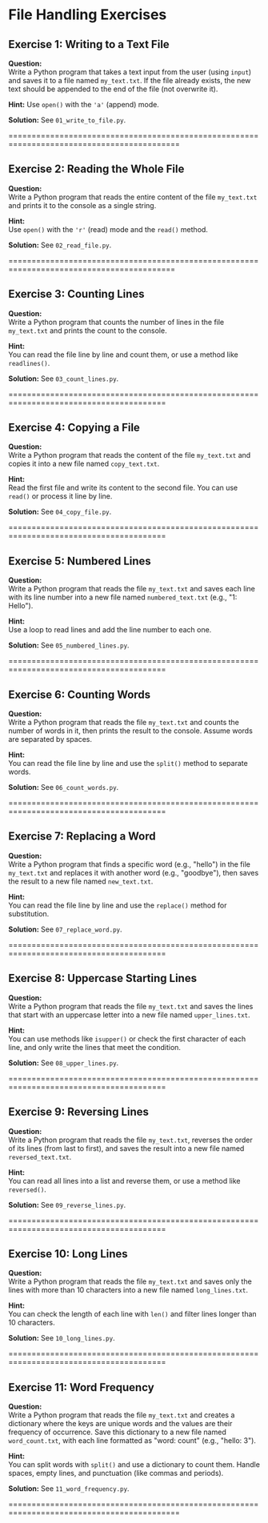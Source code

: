 # File Handling Exercises

## Exercise 1: Writing to a Text File
**Question:**  
Write a Python program that takes a text input from the user (using `input`) and saves it to a file named `my_text.txt`. If the file already exists, the new text should be appended to the end of the file (not overwrite it).

**Hint:** Use `open()` with the `'a'` (append) mode.

**Solution:** See `01_write_to_file.py`.

===========================================================================================

## Exercise 2: Reading the Whole File
**Question:**  
Write a Python program that reads the entire content of the file `my_text.txt` and prints it to the console as a single string.

**Hint:**  
Use `open()` with the `'r'` (read) mode and the `read()` method.

**Solution:** See `02_read_file.py`.

==========================================================================================

## Exercise 3: Counting Lines
**Question:**  
Write a Python program that counts the number of lines in the file `my_text.txt` and prints the count to the console.

**Hint:**  
You can read the file line by line and count them, or use a method like `readlines()`.

**Solution:** See `03_count_lines.py`.

========================================================================================

## Exercise 4: Copying a File
**Question:**  
Write a Python program that reads the content of the file `my_text.txt` and copies it into a new file named `copy_text.txt`.

**Hint:**  
Read the first file and write its content to the second file. You can use `read()` or process it line by line.

**Solution:** See `04_copy_file.py`.

========================================================================================

## Exercise 5: Numbered Lines
**Question:**  
Write a Python program that reads the file `my_text.txt` and saves each line with its line number into a new file named `numbered_text.txt` (e.g., "1: Hello").

**Hint:**  
Use a loop to read lines and add the line number to each one.

**Solution:** See `05_numbered_lines.py`.

========================================================================================

## Exercise 6: Counting Words
**Question:**  
Write a Python program that reads the file `my_text.txt` and counts the number of words in it, then prints the result to the console. Assume words are separated by spaces.

**Hint:**  
You can read the file line by line and use the `split()` method to separate words.

**Solution:** See `06_count_words.py`.

========================================================================================

## Exercise 7: Replacing a Word
**Question:**  
Write a Python program that finds a specific word (e.g., "hello") in the file `my_text.txt` and replaces it with another word (e.g., "goodbye"), then saves the result to a new file named `new_text.txt`.

**Hint:**  
You can read the file line by line and use the `replace()` method for substitution.

**Solution:** See `07_replace_word.py`.

========================================================================================

## Exercise 8: Uppercase Starting Lines
**Question:**  
Write a Python program that reads the file `my_text.txt` and saves the lines that start with an uppercase letter into a new file named `upper_lines.txt`.

**Hint:**  
You can use methods like `isupper()` or check the first character of each line, and only write the lines that meet the condition.

**Solution:** See `08_upper_lines.py`.

========================================================================================

## Exercise 9: Reversing Lines
**Question:**  
Write a Python program that reads the file `my_text.txt`, reverses the order of its lines (from last to first), and saves the result into a new file named `reversed_text.txt`.

**Hint:**  
You can read all lines into a list and reverse them, or use a method like `reversed()`.

**Solution:** See `09_reverse_lines.py`.

========================================================================================

## Exercise 10: Long Lines
**Question:**  
Write a Python program that reads the file `my_text.txt` and saves only the lines with more than 10 characters into a new file named `long_lines.txt`.

**Hint:**  
You can check the length of each line with `len()` and filter lines longer than 10 characters.

**Solution:** See `10_long_lines.py`.

========================================================================================

## Exercise 11: Word Frequency
**Question:**  
Write a Python program that reads the file `my_text.txt` and creates a dictionary where the keys are unique words and the values are their frequency of occurrence. Save this dictionary to a new file named `word_count.txt`, with each line formatted as "word: count" (e.g., "hello: 3").

**Hint:**  
You can split words with `split()` and use a dictionary to count them. Handle spaces, empty lines, and punctuation (like commas and periods).

**Solution:** See `11_word_frequency.py`.

===========================================================================================
